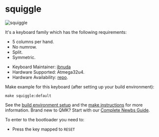 # squiggle

![squiggle](https://i.imgur.com/5UhvDsjl.jpg)

It's a keyboard family which has the following requirements:

-  5 columns per hand.
-  No numrow.
-  Split.
-  Symmetric.

* Keyboard Maintainer: [ibnuda](https://github.com/ibnuda)
* Hardware Supported: Atmega32u4.
* Hardware Availability: [repo](https://github.com/ibnuda/squiggle).

Make example for this keyboard (after setting up your build environment):

    make squiggle:default

See the [build environment setup](https://docs.qmk.fm/#/getting_started_build_tools) and the [make instructions](https://docs.qmk.fm/#/getting_started_make_guide) for more information. Brand new to QMK? Start with our [Complete Newbs Guide](https://docs.qmk.fm/#/newbs).

To enter to the bootloader you need to:

* Press the key mapped to `RESET`

